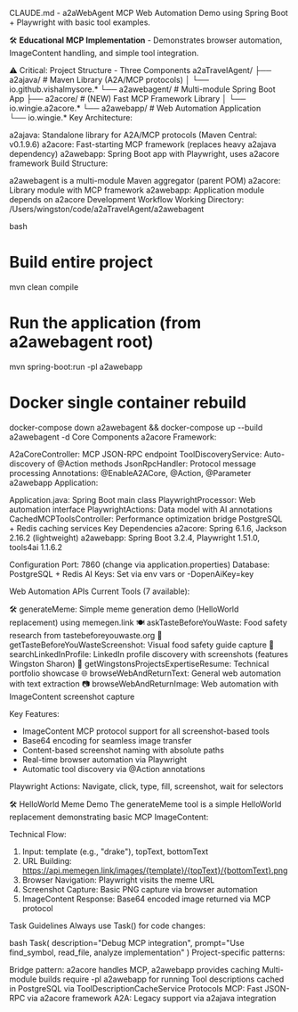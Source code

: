 CLAUDE.md - a2aWebAgent
MCP Web Automation Demo using Spring Boot + Playwright with basic tool examples.

🛠️ **Educational MCP Implementation** - Demonstrates browser automation, ImageContent handling, and simple tool integration.

⚠️ Critical: Project Structure - Three Components
a2aTravelAgent/
├── a2ajava/              # Maven Library (A2A/MCP protocols)
│   └── io.github.vishalmysore.*
└── a2awebagent/          # Multi-module Spring Boot App
    ├── a2acore/          # (NEW) Fast MCP Framework Library
    │   └── io.wingie.a2acore.*
    └── a2awebapp/        # Web Automation Application  
        └── io.wingie.*
Key Architecture:

a2ajava: Standalone library for A2A/MCP protocols (Maven Central: v0.1.9.6)
a2acore: Fast-starting MCP framework (replaces heavy a2ajava dependency)
a2awebapp: Spring Boot app with Playwright, uses a2acore framework
Build Structure:

a2awebagent is a multi-module Maven aggregator (parent POM)
a2acore: Library module with MCP framework
a2awebapp: Application module depends on a2acore
Development Workflow
Working Directory: /Users/wingston/code/a2aTravelAgent/a2awebagent

bash
# Build entire project
mvn clean compile

# Run the application (from a2awebagent root)
mvn spring-boot:run -pl a2awebapp

# Docker single container rebuild
docker-compose down a2awebagent && docker-compose up --build a2awebagent -d
Core Components
a2acore Framework:

A2aCoreController: MCP JSON-RPC endpoint
ToolDiscoveryService: Auto-discovery of @Action methods
JsonRpcHandler: Protocol message processing
Annotations: @EnableA2ACore, @Action, @Parameter
a2awebapp Application:

Application.java: Spring Boot main class
PlaywrightProcessor: Web automation interface
PlaywrightActions: Data model with AI annotations
CachedMCPToolsController: Performance optimization bridge
PostgreSQL + Redis caching services
Key Dependencies
a2acore: Spring 6.1.6, Jackson 2.16.2 (lightweight) a2awebapp: Spring Boot 3.2.4, Playwright 1.51.0, tools4ai 1.1.6.2

Configuration
Port: 7860 (change via application.properties) Database: PostgreSQL + Redis AI Keys: Set via env vars or -DopenAiKey=key

Web Automation APIs
Current Tools (7 available):

🛠️ generateMeme: Simple meme generation demo (HelloWorld replacement) using memegen.link
🍽️ askTasteBeforeYouWaste: Food safety research from tastebeforeyouwaste.org
📸 getTasteBeforeYouWasteScreenshot: Visual food safety guide capture
💼 searchLinkedInProfile: LinkedIn profile discovery with screenshots (features Wingston Sharon)
📝 getWingstonsProjectsExpertiseResume: Technical portfolio showcase
🌐 browseWebAndReturnText: General web automation with text extraction
📷 browseWebAndReturnImage: Web automation with ImageContent screenshot capture

Key Features:
- ImageContent MCP protocol support for all screenshot-based tools
- Base64 encoding for seamless image transfer
- Content-based screenshot naming with absolute paths
- Real-time browser automation via Playwright
- Automatic tool discovery via @Action annotations

Playwright Actions: Navigate, click, type, fill, screenshot, wait for selectors

🛠️ HelloWorld Meme Demo
The generateMeme tool is a simple HelloWorld replacement demonstrating basic MCP ImageContent:

Technical Flow:
1. Input: template (e.g., "drake"), topText, bottomText
2. URL Building: https://api.memegen.link/images/{template}/{topText}/{bottomText}.png
3. Browser Navigation: Playwright visits the meme URL
4. Screenshot Capture: Basic PNG capture via browser automation
5. ImageContent Response: Base64 encoded image returned via MCP protocol

Task Guidelines
Always use Task() for code changes:

bash
Task(
  description="Debug MCP integration", 
  prompt="Use find_symbol, read_file, analyze implementation"
)
Project-specific patterns:

Bridge pattern: a2acore handles MCP, a2awebapp provides caching
Multi-module builds require -pl a2awebapp for running
Tool descriptions cached in PostgreSQL via ToolDescriptionCacheService
Protocols
MCP: Fast JSON-RPC via a2acore framework A2A: Legacy support via a2ajava integration
